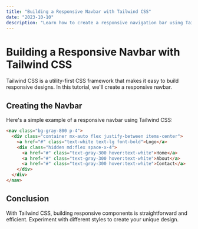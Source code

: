 ```yaml
---
title: "Building a Responsive Navbar with Tailwind CSS"
date: "2023-10-10"
description: "Learn how to create a responsive navigation bar using Tailwind CSS."
---
```


# Building a Responsive Navbar with Tailwind CSS

Tailwind CSS is a utility-first CSS framework that makes it easy to build responsive designs. In this tutorial, we'll create a responsive navbar.

## Creating the Navbar

Here's a simple example of a responsive navbar using Tailwind CSS:

```html
<nav class="bg-gray-800 p-4">
  <div class="container mx-auto flex justify-between items-center">
    <a href="#" class="text-white text-lg font-bold">Logo</a>
    <div class="hidden md:flex space-x-4">
      <a href="#" class="text-gray-300 hover:text-white">Home</a>
      <a href="#" class="text-gray-300 hover:text-white">About</a>
      <a href="#" class="text-gray-300 hover:text-white">Contact</a>
    </div>
  </div>
</nav>
```

## Conclusion

With Tailwind CSS, building responsive components is straightforward and efficient. Experiment with different styles to create your unique design. 
